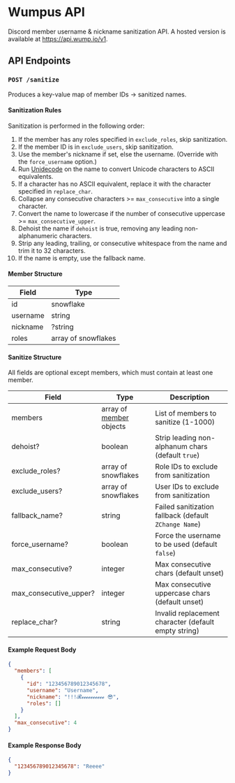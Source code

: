 # Wumpus API

Discord member username & nickname sanitization API. A hosted version is available at https://api.wump.io/v1.

## API Endpoints

### `POST /sanitize`

Produces a key-value map of member IDs → sanitized names.

#### Sanitization Rules

Sanitization is performed in the following order:

1. If the member has any roles specified in `exclude_roles`, skip sanitization.
2. If the member ID is in `exclude_users`, skip sanitization.
3. Use the member's nickname if set, else the username. (Override with the `force_username` option.)
4. Run [Unidecode](https://pypi.org/project/Unidecode/) on the name to convert Unicode characters to ASCII equivalents.
5. If a character has no ASCII equivalent, replace it with the character specified in `replace_char`.
6. Collapse any consecutive characters >= `max_consecutive` into a single character.
7. Convert the name to lowercase if the number of consecutive uppercase >= `max_consecutive_upper`.
8. Dehoist the name if `dehoist` is true, removing any leading non-alphanumeric characters.
9. Strip any leading, trailing, or consecutive whitespace from the name and trim it to 32 characters.
10. If the name is empty, use the fallback name.

#### Member Structure

| Field    | Type                |
| -------- | ------------------- |
| id       | snowflake           |
| username | string              |
| nickname | ?string             |
| roles    | array of snowflakes |

#### Sanitize Structure

All fields are optional except members, which must contain at least one member.

| Field                  | Type                                         | Description                                           |
| ---------------------- | -------------------------------------------- | ----------------------------------------------------- |
| members                | array of [member](#member-structure) objects | List of members to sanitize (1-1000)                  |
| dehoist?               | boolean                                      | Strip leading non-alphanum chars (default `true`)     |
| exclude_roles?         | array of snowflakes                          | Role IDs to exclude from sanitization                 |
| exclude_users?         | array of snowflakes                          | User IDs to exclude from sanitization                 |
| fallback_name?         | string                                       | Failed sanitization fallback (default `ZChange Name`) |
| force_username?        | boolean                                      | Force the username to be used (default `false`)       |
| max_consecutive?       | integer                                      | Max consecutive chars (default unset)                 |
| max_consecutive_upper? | integer                                      | Max consecutive uppercase chars (default unset)       |
| replace_char?          | string                                       | Invalid replacement character (default empty string)  |

#### Example Request Body

```json
{
  "members": [
    {
      "id": "123456789012345678",
      "username": "Username",
      "nickname": "!!!𝓡𝓮𝓮𝓮𝓮𝓮𝓮𝓮𝓮𝓮𝓮 😎",
      "roles": []
    }
  ],
  "max_consecutive": 4
}
```

#### Example Response Body

```json
{
  "123456789012345678": "Reeee"
}
```
